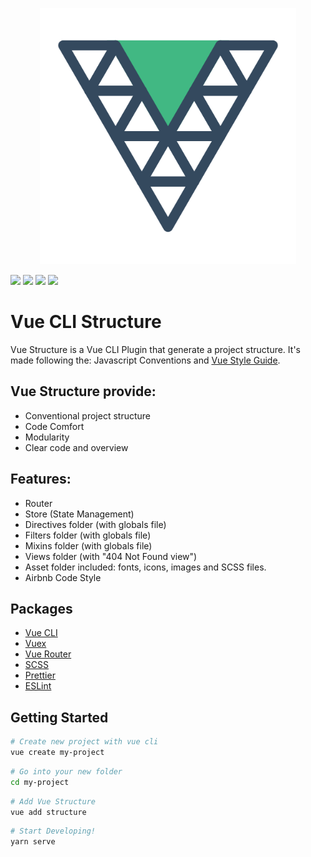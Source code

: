 <p align=center><img width="410" src="/docs/.vuepress/public/logo.svg" alt="Vue Structure Logo"></p>

![](https://img.shields.io/npm/dw/vue-cli-plugin-structure.svg?style=popout)
![](https://img.shields.io/github/license/ericfennis/vue-cli-plugin-structure.svg?style=popout)
![](https://img.shields.io/github/issues/ericfennis/vue-cli-plugin-structure.svg?style=popout)
![](https://img.shields.io/github/release-date/ericfennis/vue-cli-plugin-structure.svg?label=Last%20Release&style=popout)

# Vue CLI Structure

Vue Structure is a Vue CLI Plugin that generate a project structure. It's made following the: Javascript Conventions and [Vue Style Guide](https://vuejs.org/v2/style-guide/).

## Vue Structure provide:

* Conventional project structure
* Code Comfort
* Modularity
* Clear code and overview

## Features:

* Router
* Store (State Management)
* Directives folder (with globals file)
* Filters folder (with globals file)
* Mixins folder (with globals file)
* Views folder (with "404 Not Found view")
* Asset folder included: fonts, icons, images and SCSS files.
* Airbnb Code Style

## Packages

* [Vue CLI](https://cli.vuejs.org/)
* [Vuex](https://github.com/vuejs/vuex)
* [Vue Router](https://github.com/vuejs/vue-router)
* [SCSS](https://github.com/sass/sass)
* [Prettier](https://prettier.io/)
* [ESLint](https://eslint.org/)

## Getting Started

```bash
# Create new project with vue cli
vue create my-project
```

```bash
# Go into your new folder
cd my-project
```

```bash
# Add Vue Structure
vue add structure
```

```bash
# Start Developing!
yarn serve
```
